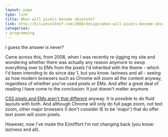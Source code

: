 ```yaml
---
layout: page
type: link
title: When will pixels become obsolete?
link: http://kilianvalkhof.com/2008/design/when-will-pixels-become-obsolete/
categories: 
- programming
---
```

I guess the answer is never?

Came across this, from 2008, when I was recently re-jigging my site and wondering whether there was actually any reason anymore to swop everything over to EMs from the pixels I'd inherited with the theme - which I'd been intending to do since day 1, but you know: laziness and all - seeing as how modern browsers such as Chrome will zoom all the content anyway, regardless of whether you've used pixels or EMs. And after a great deal of reading I have come to the conclusion: It just doesn't matter anymore.  

[CSS pixels and EMs aren't that different](http://webkit.org/blog/57/css-units/) anyway. It is possible to do fluid layouts with both. And although Chrome will only do full page zoom, not text zoom, other major browsers (I don't consider IE to be 'major') that do offer text zoom will zoom pixels. 

However, now I've made the E(m)ffort I'm not changing back (you know: laziness and all).
       
